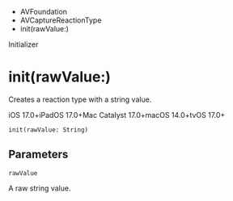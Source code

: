 

- AVFoundation
- AVCaptureReactionType
-  init(rawValue:) 

Initializer

# init(rawValue:)

Creates a reaction type with a string value.

iOS 17.0+iPadOS 17.0+Mac Catalyst 17.0+macOS 14.0+tvOS 17.0+

``` source
init(rawValue: String)
```

## Parameters 

`rawValue`  

A raw string value.

